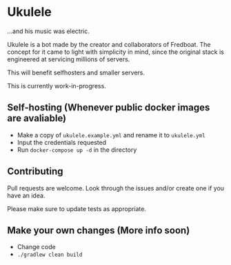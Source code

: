 # Ukulele
...and his music was electric.

Ukulele is a bot made by the creator and collaborators of Fredboat. The concept for it came to light with simplicity in mind, since the original stack is engineered at servicing millions of servers.

This will benefit selfhosters and smaller servers.

This is currently work-in-progress.

## Self-hosting (Whenever public docker images are avaliable)
- Make a copy of `ukulele.example.yml` and rename it to `ukulele.yml`
- Input the credentials requested
- Run `docker-compose up -d` in the directory


## Contributing
Pull requests are welcome. Look through the issues and/or create one if you have an idea.

Please make sure to update tests as appropriate.

## Make your own changes (More info soon)
- Change code
- `./gradlew clean build`

